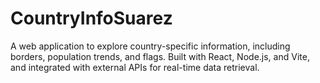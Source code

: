# CountryInfoSuarez
A web application to explore country-specific information, including borders, population trends, and flags. Built with React, Node.js, and Vite, and integrated with external APIs for real-time data retrieval.
